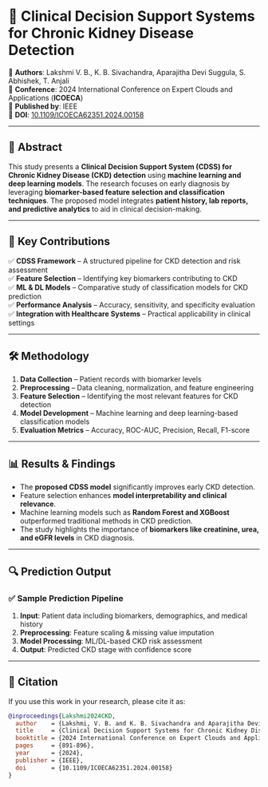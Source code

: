 # 🏥 Clinical Decision Support Systems for Chronic Kidney Disease Detection  

📌 **Authors**: Lakshmi V. B., K. B. Sivachandra, Aparajitha Devi Suggula, S. Abhishek, T. Anjali  
📅 **Conference**: 2024 International Conference on Expert Clouds and Applications (**ICOECA**)  
📜 **Published by**: IEEE  
📄 **DOI**: [10.1109/ICOECA62351.2024.00158](https://doi.org/10.1109/ICOECA62351.2024.00158)  

---

## 📌 Abstract  
This study presents a **Clinical Decision Support System (CDSS) for Chronic Kidney Disease (CKD) detection** using **machine learning and deep learning models**. The research focuses on early diagnosis by leveraging **biomarker-based feature selection and classification techniques**. The proposed model integrates **patient history, lab reports, and predictive analytics** to aid in clinical decision-making.  

---

## 🚀 Key Contributions  
✅ **CDSS Framework** – A structured pipeline for CKD detection and risk assessment  
✅ **Feature Selection** – Identifying key biomarkers contributing to CKD  
✅ **ML & DL Models** – Comparative study of classification models for CKD prediction  
✅ **Performance Analysis** – Accuracy, sensitivity, and specificity evaluation  
✅ **Integration with Healthcare Systems** – Practical applicability in clinical settings  

---

## 🛠 Methodology  
1. **Data Collection** – Patient records with biomarker levels  
2. **Preprocessing** – Data cleaning, normalization, and feature engineering  
3. **Feature Selection** – Identifying the most relevant features for CKD detection  
4. **Model Development** – Machine learning and deep learning-based classification models  
5. **Evaluation Metrics** – Accuracy, ROC-AUC, Precision, Recall, F1-score  

---

## 📊 Results & Findings  
- The **proposed CDSS model** significantly improves early CKD detection.  
- Feature selection enhances **model interpretability and clinical relevance**.  
- Machine learning models such as **Random Forest and XGBoost** outperformed traditional methods in CKD prediction.  
- The study highlights the importance of **biomarkers like creatinine, urea, and eGFR levels** in CKD diagnosis.  

---

## 🔍 Prediction Output  

### ✅ Sample Prediction Pipeline  
1. **Input**: Patient data including biomarkers, demographics, and medical history  
2. **Preprocessing**: Feature scaling & missing value imputation  
3. **Model Processing**: ML/DL-based CKD risk assessment  
4. **Output**: Predicted CKD stage with confidence score  

---

## 📖 Citation  
If you use this work in your research, please cite it as:  
```bibtex
@inproceedings{Lakshmi2024CKD,
  author    = {Lakshmi, V. B. and K. B. Sivachandra and Aparajitha Devi Suggula and S. Abhishek and T. Anjali},
  title     = {Clinical Decision Support Systems for Chronic Kidney Disease Detection},
  booktitle = {2024 International Conference on Expert Clouds and Applications (ICOECA)},
  pages     = {891-896},
  year      = {2024},
  publisher = {IEEE},
  doi       = {10.1109/ICOECA62351.2024.00158}
}

